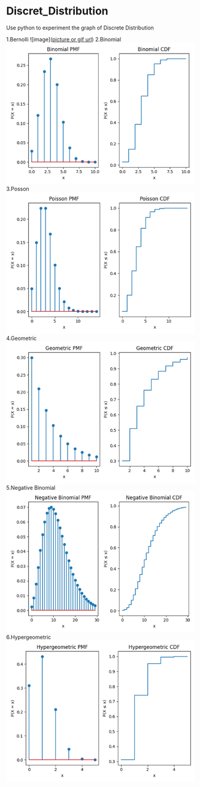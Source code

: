 # Discret_Distribution
Use python to experiment the graph of Discrete Distribution

1.Bernolli
![image]([picture or gif url](https://github.com/Phillsu/Discret_Distribution/blob/main/pic/myplot.png))
2.Binomial
![image](https://github.com/Phillsu/Discret_Distribution/blob/main/pic/Binomial.png)
3.Posson
![image](https://github.com/Phillsu/Discret_Distribution/blob/main/pic/Poisson.png)
4.Geometric
![image](https://github.com/Phillsu/Discret_Distribution/blob/main/pic/Geometric.png)
5.Negative Binomial
![image](https://github.com/Phillsu/Discret_Distribution/blob/main/pic/NegativeBinomial.png)
6.Hypergeometric
![image](https://github.com/Phillsu/Discret_Distribution/blob/main/pic/Hypergeometric.png)
